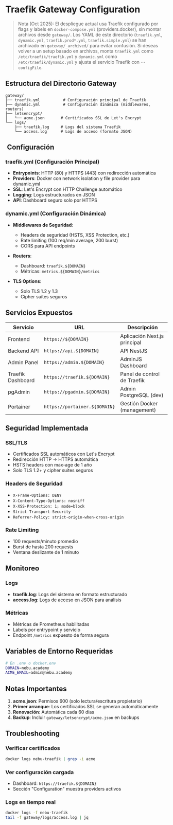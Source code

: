 #  Traefik Gateway Configuration

> Nota (Oct 2025): El despliegue actual usa Traefik configurado por flags y labels en `docker-compose.yml` (providers.docker), sin montar archivos desde `gateway/`. Los YAML de este directorio (`traefik.yml`, `dynamic.yml`, `traefik.prod*.yml`, `traefik.simple.yml`) se han archivado en `gateway/_archived/` para evitar confusión. Si deseas volver a un setup basado en archivos, monta `traefik.yml` como `/etc/traefik/traefik.yml` y `dynamic.yml` como `/etc/traefik/dynamic.yml` y ajusta el servicio Traefik con `--configFile`.

##  Estructura del Directorio Gateway

```
gateway/
├── traefik.yml          # Configuración principal de Traefik
├── dynamic.yml          # Configuración dinámica (middlewares, routers)
├── letsencrypt/
│   └── acme.json       # Certificados SSL de Let's Encrypt
└── logs/
    ├── traefik.log     # Logs del sistema Traefik
    └── access.log      # Logs de acceso (formato JSON)
```

## ️ Configuración

### traefik.yml (Configuración Principal)
- **Entrypoints**: HTTP (80) y HTTPS (443) con redirección automática
- **Providers**: Docker con network isolation y file provider para dynamic.yml
- **SSL**: Let's Encrypt con HTTP Challenge automático
- **Logging**: Logs estructurados en JSON
- **API**: Dashboard seguro solo por HTTPS

###  dynamic.yml (Configuración Dinámica)
- **Middlewares de Seguridad**:
  - Headers de seguridad (HSTS, XSS Protection, etc.)
  - Rate limiting (100 req/min average, 200 burst)
  - CORS para API endpoints
  
- **Routers**:
  - Dashboard: `traefik.${DOMAIN}`
  - Métricas: `metrics.${DOMAIN}/metrics`

- **TLS Options**: 
  - Solo TLS 1.2 y 1.3
  - Cipher suites seguros

##  Servicios Expuestos

| Servicio          | URL                           | Descripción                  |
| ----------------- | ----------------------------- | ---------------------------- |
| Frontend          | `https://${DOMAIN}`           | Aplicación Next.js principal |
| Backend API       | `https://api.${DOMAIN}`       | API NestJS                   |
| Admin Panel       | `https://admin.${DOMAIN}`     | AdminJS Dashboard            |
| Traefik Dashboard | `https://traefik.${DOMAIN}`   | Panel de control de Traefik  |
| pgAdmin           | `https://pgadmin.${DOMAIN}`   | Admin PostgreSQL (dev)       |
| Portainer         | `https://portainer.${DOMAIN}` | Gestión Docker (management)  |

##  Seguridad Implementada

### SSL/TLS
-  Certificados SSL automáticos con Let's Encrypt
-  Redirección HTTP → HTTPS automática
-  HSTS headers con max-age de 1 año
-  Solo TLS 1.2+ y cipher suites seguros

### Headers de Seguridad
-  `X-Frame-Options: DENY`
-  `X-Content-Type-Options: nosniff`
-  `X-XSS-Protection: 1; mode=block`
-  `Strict-Transport-Security`
-  `Referrer-Policy: strict-origin-when-cross-origin`

### Rate Limiting
-  100 requests/minuto promedio
-  Burst de hasta 200 requests
-  Ventana deslizante de 1 minuto

##  Monitoreo

### Logs
- **traefik.log**: Logs del sistema en formato estructurado
- **access.log**: Logs de acceso en JSON para análisis

### Métricas
-  Métricas de Prometheus habilitadas
-  Labels por entrypoint y servicio
-  Endpoint `/metrics` expuesto de forma segura

## Variables de Entorno Requeridas

```bash
# En .env o docker.env
DOMAIN=nebu.academy
ACME_EMAIL=admin@nebu.academy
```

##  Notas Importantes

1. **acme.json**: Permisos 600 (solo lectura/escritura propietario)
2. **Primer arranque**: Los certificados SSL se generan automáticamente
3. **Renovación**: Automática cada 60 días
4. **Backup**: Incluir `gateway/letsencrypt/acme.json` en backups

##  Troubleshooting

### Verificar certificados
```bash
docker logs nebu-traefik | grep -i acme
```

### Ver configuración cargada
- Dashboard: `https://traefik.${DOMAIN}`
- Sección "Configuration" muestra providers activos

### Logs en tiempo real
```bash
docker logs -f nebu-traefik
tail -f gateway/logs/access.log | jq
```
